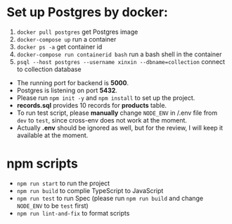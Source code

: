 # Set up Postgres by docker:

1. `docker pull postgres` get Postgres image
2. `docker-compose up` run a container
3. `docker ps -a` get container id
4. `docker-compose run containerid bash` run a bash shell in the container
5. `psql --host postgres --username xinxin --dbname=collection` connect to collection database

- The running port for backend is **5000**.
- Postgres is listening on port **5432**.
- Please run `npm init -y` and `npm install` to set up the project.
- **records.sql** provides 10 records for **products** table.
- To run test script, please **manually** change `NODE_ENV` in /.env file from `dev` to `test`, since cross-env does not work at the moment.
- Actually **.env** should be ignored as well, but for the review, I will keep it available at the moment.

# npm scripts

- `npm run start` to run the project
- `npm run build` to complie TypeScript to JavaScript
- `npm run test` to run Spec (please run `npm run build` and change `NODE_ENV` to be `test` first)
- `npm run lint-and-fix` to format scripts
